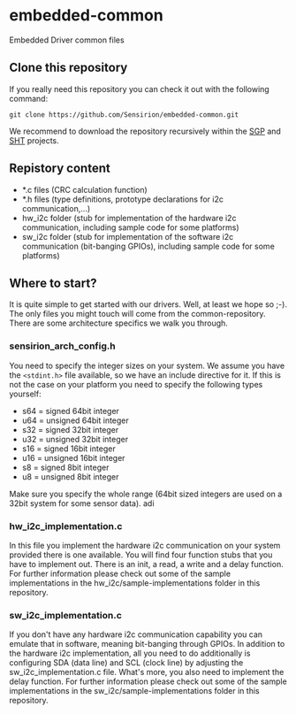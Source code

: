 # embedded-common
Embedded Driver common files

## Clone this repository
If you really need this repository you can check it out with the following command:
```
git clone https://github.com/Sensirion/embedded-common.git
```
We recommend to download the repository recursively within the [SGP](https://github.com/Sensirion/embedded-sgp) and [SHT](https://github.com/Sensirion/embedded-sht) projects.

## Repistory content
* *.c files (CRC calculation function)
* *.h files (type definitions, prototype declarations for i2c communication,...)
* hw_i2c folder (stub for implementation of the hardware i2c communication, including sample code for some platforms)
* sw_i2c folder (stub for implementation of the software i2c communication (bit-banging GPIOs), including sample code for some platforms)

## Where to start?
It is quite simple to get started with our drivers. Well, at least we hope so ;-).
The only files you might touch will come from the common-repository. There are some architecture specifics we walk you through.

### sensirion_arch_config.h
You need to specify the integer sizes on your system. We assume you have the ```<stdint.h>``` file available, so we have an include directive for it. If this is not the case on your platform you need to specify the following types yourself:

* s64 = signed 64bit integer
* u64 = unsigned 64bit integer
* s32 = signed 32bit integer
* u32 = unsigned 32bit integer
* s16 = signed 16bit integer
* u16 = unsigned 16bit integer
* s8 = signed 8bit integer
* u8 = unsigned 8bit integer

Make sure you specify the whole range (64bit sized integers are used on a 32bit system for some sensor data).
adi
### hw_i2c_implementation.c
In this file you implement the hardware i2c communication on your system provided there is one available. You will find four function stubs that you have to implement out. There is an init, a read, a write and a delay function. For further information please check out some of the sample implementations in the hw_i2c/sample-implementations folder in this repository.

### sw_i2c_implementation.c
If you don't have any hardware i2c communication capability you can emulate that in software, meaning bit-banging through GPIOs. In addition to the hardware i2c implementation, all you need to do additionally is configuring SDA (data line) and SCL (clock line) by adjusting the sw_i2c_implementation.c file. What's more, you also need to implement the delay function. For further information please check out some of the sample implementations in the sw_i2c/sample-implementations folder in this repository.